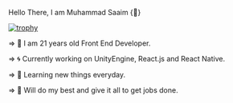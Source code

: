 Hello There, I am Muhammad Saaim {💎}

[![trophy](https://github-profile-trophy.vercel.app/?DemonNinja91=ryo-ma)](https://github.com/ryo-ma/github-profile-trophy)

=> 🎃 I am 21 years old Front End Developer.

=> 🌀 Currently working on UnityEngine, React.js and React Native.

=> 🧠 Learning new things everyday.

=> 🤠 Will do my best and give it all to get jobs done.
